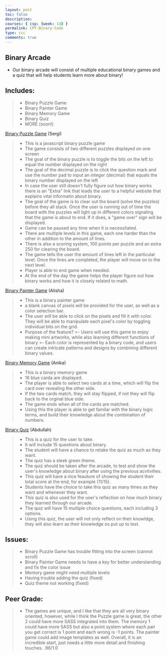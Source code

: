 ```yaml
---
layout: post
toc: false
description:
courses: { csp: {week: 14} }
permalink: CPT-Binary-Code
type: ccc
comments: true
---
```


## Binary Arcade

- Our binary arcade will consist of multiple educational binary games and a quiz that will help students learn more about binary!

## Includes: 
>- Binary Puzzle Game
>- Binary Painter Game
>- Binary Memory Game
>- Binary Quiz
>- MORE (soon!)

[Binary Puzzle Game](https://alishahussain.github.io/team2//b-g) (Sergi)

>- This is a javascript binary puzzle game
>- The game consists of two different puzzles displayed on one screen
>- The goal of the binary puzzle is to toggle the bits on the left to equal the number displayed on the right
>- The goal of the decimal puzzle is to click the question mark and use the number pad to input an integer (decimal) that equals the binary number displayed on the left
>- In case the user still doesn't fully figure out how binary works there is an "Extra" link that leads the user to a helpful website that explains vital informatin about binary. 
>- The goal of the game is to clear out the board (solve the puzzles) before they all stack. Once the user is running out of time the board with the puzzles will light up in different colors signaling that the game is about to end. If it does, a "game over" sign will be displayed. 
>- Game can be paused any time when it is necessitated. 
>- There are multiple levels in this game, each one harder than the other in addition to the amount of lines. 
>- There is also a scoring system, 100 points per puzzle and an extra 250 for clearing the board.
>- The game tells the user the amount of lines left in the particular level. Once the lines are completed, the player will move on to the next level.
>- Player is able to end game when needed. 
>- At the end of the day the game helps the player figure out how binary works and how it is closely related to math. 

[Binary Painter Game](https://alishahussain.github.io/team2//binary-painter) (Alisha)

>- This is a binary painter game
>- a blank canvas of pixels will be provided for the user, as well as a color selection bar. 
>- The user will be able to click on the pixels and fill it with color. They will be able to manipulate each pixel's color by toggling individual bits on the grid.
>- Purpose of the feature?
    >- Users will use this game to enjoy making mini artworks, while also learning different functions of binary
    >- Each color is represented by a binary code, and users can create intricate patterns and designs by combining different binary values.

[Binary Memory Game](https://alishahussain.github.io/team2//memory-game) (Anika)

>- This is a binary memory game 
>- 16 blue carda are displayed. 
>- The player is able to select two cards at a time, which will flip the card over revealing the other side. 
>- If the two cards match, they will stay flipped, if not they will flip back to the orginal blue side.
>- The game ends when all of the cards are matched. 
>- Using this the player is able to get familar with the binary logic terms, and build their knowledge about the combination of numbers. 

[Binary Quiz](https://alishahussain.github.io/team2//memory-game) (Abdullah)

>- This is a quiz for the user to take.
>- It will include 15 questions about binary.
>- The student will have a chance to retake the quiz as much as they want.
>- The quiz has a sleek green theme.
>- The quiz should be taken after the arcade, to test and show the user's knowledge about binary after using the previous acvtivities.
>- This quiz will have a nice feauture of showing the student their total score at the end, for example (11/15).
>- Students have the choice to take this quiz as many times as they want and whenever they want.
>- This quiz is also used for the user's reflection on how much binary they learned through our arcade.
>- The quiz will have 15 multiple choice questions, each including 3 options.
>- Using this quiz, the user will not only reflect on their knowldge, they will also learn as their knowledge os put up to test.

## Issues: 

>- Binary Puzzle Game has trouble fitting into the screen (cannot scroll)
>- Binary Painter Game needs to have a key for better understanding and fix the color issue
>- Memory game might need multiple levels
>- Having trouble adding the quiz (fixed)
>- Quiz theme not working (fixed)

## Peer Grade:
>- The games are unique, and I like that they are all very binary oriented, however, while I think the Puzzle game is great, the other 2 could have more SASS integrated into them. The memory 1 could have more SASS but also a point system where each pair you get correct is 1 point and each wrong is -1 points. The painter game could add image templates as well. Overall, it is an incredible start, just needs a little more detail and finishing touches.
.96/1.0